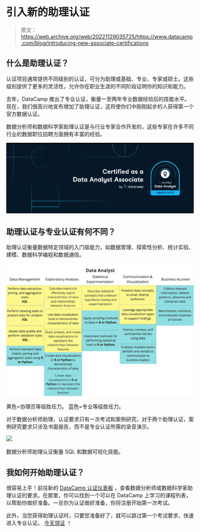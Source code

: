 # 引入新的助理认证

> 原文：<https://web.archive.org/web/20221129035725/https://www.datacamp.com/blog/introducing-new-associate-certifications>

## 什么是助理认证？

认证项目通常提供不同级别的认证，可分为助理或基础、专业、专家或硕士。这些级别提供了更多的灵活性，允许你在职业生涯的不同阶段证明你的知识和能力。

去年，DataCamp 推出了专业认证，衡量一至两年专业数据经验后的技能水平。现在，我们很高兴地宣布增加了助理认证，这将使你们中刚刚起步的人获得第一个官方数据认证。

数据分析师和数据科学家助理认证是与行业专家合作开发的，这些专家在许多不同行业的数据职位招聘方面拥有丰富的经验。

![](img/471a0736af7864d3c3d1a768c09b720a.png)

## 助理认证与专业认证有何不同？

助理认证衡量数据特定领域的入门级能力，如数据管理、探索性分析、统计实验、建模、数据科学编程和数据通信。

![](img/d4f3b7271b76bf24956487f22409bb6d.png)

黄色=协理员等级胜任力。 蓝色=专业等级胜任力。

对于数据分析师助理，认证要求只有一次考试和案例研究，对于两个助理认证，案例研究要求只涉及书面报告，而不是专业认证所需的录音演示。

![](img/64954c07fa221ee08e277ea16181d622.png)

数据分析师助理认证衡量 SQL 和数据可视化技能。

## 我如何开始助理认证？

很容易上手！前往新的 [DataCamp 认证仪表板](https://web.archive.org/web/20221212135841/https://app.datacamp.com/certification/certification-2022) ，查看数据分析师或数据科学家助理认证的要求。在那里，你可以找到一个可以在 DataCamp 上学习的课程列表，以帮助你做好准备。一旦你为认证做好准备，你将注册开始第一次考试。

此外，当您获得助理认证时，只要您准备好了，就可以跳过第一个考试要求，快速进入专业认证。 [今天领证](https://web.archive.org/web/20221212135841/https://app.datacamp.com/certification/certification-2022) ！